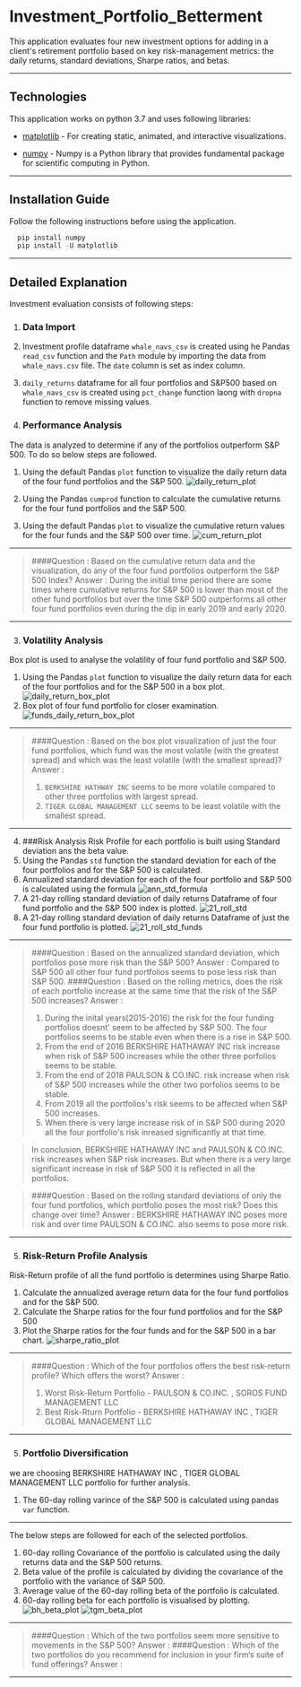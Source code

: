 # Investment_Portfolio_Betterment
This application evaluates four new investment options for adding in a client's retirement portfolio based on key risk-management metrics: the daily returns, standard deviations, Sharpe ratios, and betas.

---

## Technologies

This application works on python 3.7 and uses following libraries:

* [matplotlib](https://github.com/matplotlib/matplotlib.git) - For creating static, animated, and interactive visualizations.

* [numpy](https://numpy.org/doc/stable/) - Numpy is a Python library that provides fundamental package for scientific computing in Python.

---


## Installation Guide

Follow the following instructions before using the application.

```python
  pip install numpy
  pip install -U matplotlib
```
---

## Detailed Explanation

Investment evaluation consists of following steps:

1. ### Data Import
  1. Investment profile dataframe `whale_navs_csv` is created using he Pandas `read_csv` function and the `Path` module by importing the data from `whale_navs.csv` file. The `date` column is set as index column.
  2. `daily_returns` dataframe for all four portfolios and S&P500 based on `whale_navs_csv` is created using `pct_change` function laong with `dropna` function to remove missing values.

2. ### Performance Analysis
The data is analyzed to determine if any of the portfolios outperform S&P 500. To do so below steps are followed. 
  1. Using the default Pandas `plot` function to visualize the daily return data of the four fund portfolios and the S&P 500. 
  ![daily_return_plot](Resources/Images/daily_return_plot.png)

  2. Using the Pandas `cumprod` function to calculate the cumulative returns for the four fund portfolios and the S&P 500.

  3. Using the default Pandas `plot` to visualize the cumulative return values for the four funds and the S&P 500 over time.
  ![cum_return_plot](Resources/Images/cum_return_plot.png)

---

  >####Question : Based on the cumulative return data and the visualization, do any of the four fund portfolios outperform the S&P 500 Index?
  >Answer : During the initial time period there are some times where cumulative returns for S&P 500 is lower than most of the other fund portfolios but over the time S&P 500 outperforms all other four fund portfolios even during the dip in early 2019 and early 2020.
  
---

3. ### Volatility Analysis
Box plot is used to analyse the volatility of four fund portfolio and S&P 500.
 1.  Using the Pandas `plot` function to visualize the daily return data for each of the four portfolios and for the S&P 500 in a box plot.
 ![daily_return_box_plot](Resources/Images/daily_return_box_plot.png)
 2. Box plot of four fund portfolio for closer examination.
 ![funds_daily_return_box_plot](Resources/Images/funds_daily_return_box_plot.png)
 
---

  >####Question : Based on the box plot visualization of just the four fund portfolios, which fund was the most volatile (with the greatest spread) and which was the least volatile (with the smallest spread)?
  > Answer : 
  >1. `BERKSHIRE HATHWAY INC` seems to be more volatile compared to other three portfolios with largest spread.
  >2. `TIGER GLOBAL MANAGEMENT LLC` seems to be least volatile with the smallest spread.
  
---

4. ###Risk Analysis
Risk Profile for each portfolio is built using Standard deviation ans the beta value.
  1. Using the Pandas `std` function the standard deviation for each of the four portfolios and for the S&P 500 is calculated.
  2. Annualized standard deviation for each of the four portfolio and S&P 500 is calculated using the formula
  ![ann_std_formula](Resources/Images/ann_std_formula.png)
  3. A 21-day rolling standard deviation of daily returns Dataframe of four fund portfolio and the S&P 500 index is plotted.
  ![21_roll_std](Resources/Images/21_roll_std.png)
  4. A 21-day rolling standard deviation of daily returns Dataframe of just the four fund portfolio is plotted.
  ![21_roll_std_funds](Resources/Images/21_roll_std_funds.png)

---

  >####Question : Based on the annualized standard deviation, which portfolios pose more risk than the S&P 500?
  > Answer : Compared to S&P 500 all other four fund portfolios seems to pose less risk than S&P 500.
  >####Question : Based on the rolling metrics, does the risk of each portfolio increase at the same time that the risk of the S&P 500 increases?
  > Answer : 
  >1) During the inital years(2015-2016) the risk for the four funding portfolios doesnt' seem to be affected by S&P 500. The four portfolios seems to be stable even when there is a rise in S&P 500.
  >2) From the end of 2016 BERKSHIRE HATHAWAY INC risk increase when risk of S&P 500 increases while the other three porfolios seems to be stable.
  >3) From the end of 2018 PAULSON & CO.INC. risk increase when risk of S&P 500 increases while the other two porfolios seems to be stable.
  >4) From 2019 all the portfolios's risk seems to be affected when S&P 500 increases.
  >5) When there is very large increase risk of in S&P 500 during 2020 all the four portfolio's risk inreased significantly at that time.

  >In conclusion, BERKSHIRE HATHAWAY INC and PAULSON & CO.INC. risk increases when S&P risk increases. But when there is a very large significant increase in risk of S&P 500 it is reflected in all the portfolios.

  >####Question : Based on the rolling standard deviations of only the four fund portfolios, which portfolio poses the most risk? Does this change over time?
  > Answer : BERKSHIRE HATHAWAY INC poses more risk and over time PAULSON & CO.INC. also seems to pose more risk.

---

5. ### Risk-Return Profile Analysis
Risk-Return profile of all the fund portfolio is determines using Sharpe Ratio.
  1. Calculate the annualized average return data for the four fund portfolios and for the S&P 500.
  2. Calculate the Sharpe ratios for the four fund portfolios and for the S&P 500
  3. Plot the Sharpe ratios for the four funds and for the S&P 500 in a bar chart.
  ![sharpe_ratio_plot](Resources/Images/sharpe_ratio_plot.png)
  
---

  >####Question : Which of the four portfolios offers the best risk-return profile? Which offers the worst?
  > Answer : 
  >1. Worst Risk-Return Portfolio - PAULSON & CO.INC. , SOROS FUND MANAGEMENT LLC 
  >2. Best Risk-Rturn Portfolio - BERKSHIRE HATHAWAY INC , TIGER GLOBAL MANAGEMENT LLC
  
---

5. ### Portfolio Diversification
we are choosing BERKSHIRE HATHAWAY INC , TIGER GLOBAL MANAGEMENT LLC portfolio for further analysis.
  1. The 60-day rolling varince of the S&P 500 is calculated using pandas `var` function.
  
  ---
  The below steps are followed for each of the selected portfolios.
  1. 60-day rolling Covariance of the portfolio is calculated using the daily returns data and the S&P 500 returns.
  2. Beta value of the profile is calculated by dividing the covariance of the portfolio with the variance of S&P 500.
  3. Average value of the 60-day rolling beta of the portfolio is calculated.
  4. 60-day rolling beta for each portfolio is visualised by plotting.
  ![bh_beta_plot](Resources/Images/bh_beta_plot.png)
  ![tgm_beta_plot](Resources/Images/tgm_beta_plot.png)
  
---

  >####Question : Which of the two portfolios seem more sensitive to movements in the S&P 500?
  > Answer : 
  >####Question : Which of the two portfolios do you recommend for inclusion in your firm’s suite of fund offerings?
  > Answer : 
  
---
